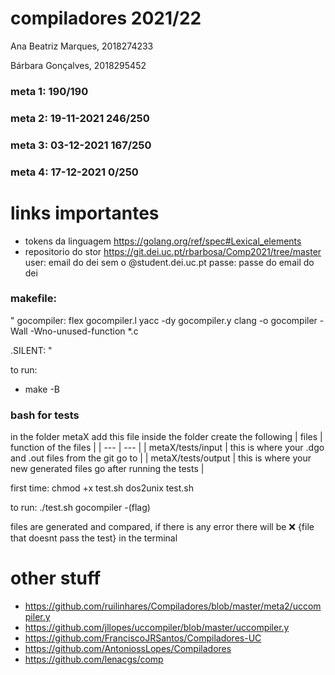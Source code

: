 # compiladores 2021/22

Ana Beatriz Marques, 2018274233

Bárbara Gonçalves, 2018295452

### meta 1: 190/190
### meta 2: 19-11-2021 246/250
### meta 3: 03-12-2021 167/250
### meta 4: 17-12-2021 0/250


# links importantes
- tokens da linguagem https://golang.org/ref/spec#Lexical_elements
- repositorio do stor https://git.dei.uc.pt/rbarbosa/Comp2021/tree/master
      user: email do dei sem o @student.dei.uc.pt
      passe: passe do email do dei


### makefile:
"
gocompiler:
	flex gocompiler.l
	yacc -dy gocompiler.y
	clang -o gocompiler -Wall -Wno-unused-function *.c
	
.SILENT:
"

to run:
-  make -B


### bash for tests
in the folder metaX add this file
inside the folder create the following
| files | function of the files |
| --- | --- |
| metaX/tests/input | this is where your .dgo and .out files from the git go to |
| metaX/tests/output | this is where your new generated files go after running the tests |

first time:
chmod +x test.sh
dos2unix test.sh

 to run:
 ./test.sh gocompiler -(flag)
 
 files are generated and compared, if there is any error there will be ❌ {file that doesnt pass the test} in the terminal

# other stuff
      
- https://github.com/ruilinhares/Compiladores/blob/master/meta2/uccompiler.y
- https://github.com/jllopes/uccompiler/blob/master/uccompiler.y
- https://github.com/FranciscoJRSantos/Compiladores-UC
- https://github.com/AntoniossLopes/Compiladores
- https://github.com/lenacgs/comp
      

